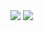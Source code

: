<!-- ### Hi there 👋 -->

<!--
**rustiebeats/rustiebeats** is a ✨ _special_ ✨ repository because its `README.md` (this file) appears on your GitHub profile.

Here are some ideas to get you started:

- 🔭 I’m currently working on ...
- 🌱 I’m currently learning ...
- 👯 I’m looking to collaborate on ...
- 🤔 I’m looking for help with ...
- 💬 Ask me about ...
- 📫 How to reach me: ...
- 😄 Pronouns: ...
- ⚡ Fun fact: ...
-->

<img src="http://mazassumnida.wtf/api/v2/generate_badge?boj=rustiebeats">
<img src="http://mazandi.herokuapp.com/api?handle={handle}&theme=warm"/>
<br>

<!--## Profile: 

* (2019) 성균관대학교 공학계열 입학
* (2020) 성균관대학교 기계공학부 진입
* (2022) 성균관대학교 알고리즘 동아리 NPC

## Awards: 

* (2022) 성균관대학교 프로그래밍 경진대회 (10th)

## Reach me: 

* skdltm08@gmail.com

## Skill: -->

